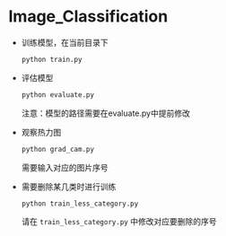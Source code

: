 # Image_Classification

- 训练模型，在当前目录下
    ```bash
    python train.py
    ```

- 评估模型
    ```bash
    python evaluate.py
    ```
    注意：模型的路径需要在evaluate.py中提前修改

- 观察热力图
    ```bash
    python grad_cam.py
    ```
    需要输入对应的图片序号


- 需要删除某几类时进行训练
    ```bash
    python train_less_category.py
    ```
    请在 `train_less_category.py` 中修改对应要删除的序号
